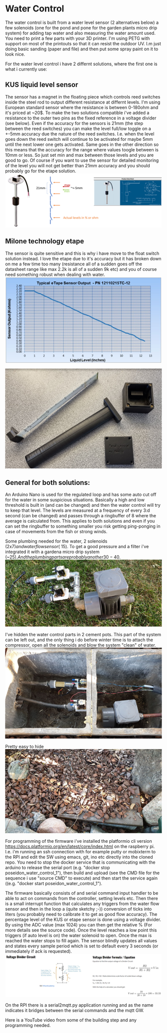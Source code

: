 # Water Control

The water control is built from a water level sensor (2 alternatives below) a few solenoids (one for the pond and pone for the garden plants micro drip system) for adding tap water and also measuring the water amount used. You need to print a few parts with your 3D printer. I'm using PETG with support on most of the printouts so that it can resist the outdoor UV. I.m just doing basic sanding (paper and file) and then put some spray paint on it to look nice.


For the water level control i have 2 differnt solutions, where the first one is what i currently use:
## KUS liquid level sensor
The sensor has a magnet in the floating piece which controls reed switches inside the steel rod to output different resistance at differnt levels. I'm using European standard sensor where the resistance is between 0-180ohm and it's priced at ~20$. To make the two solutions compatible i've added a resistance to the outer two pins as the fixed reference in a voltage divider (see below). Even if the accuracy for the sensors is 21mm (the step between the reed switches) you can make the level full/low toggle on a +-5mm accuracy due the nature of the reed switches. I.e. when the level goes down the reed switch will continue to be activated for maybe 5mm until the next lower one gets activated. Same goes in the other direction so this means that the accuracy for the range where values toogle between is 10mm or less. So just set min and max between those levels and you are good to go. Of course if you want to use the sensor for detailed monitoring of the level you will not get better than 21mm accuracy and you should probably go for the etape solution.  
![0](https://github.com/boanjo/boanjo.github.io/blob/master/poseidon_kus.png?raw=true "KUS liquid level sensor")

## Milone technology etape
The sensor is quite sensitive and this is why i have move to the float switch solution instead. I love the etape due to it's accuracy but it has broken down on me a few time too many (resistance all of a sudden goes off the datasheet range like max 2.2k is all of a sudden 9k etc) and you of course need something robust when dealing with water.
![1](https://github.com/boanjo/boanjo.github.io/blob/master/poseidon_etape.JPG?raw=true "Etape")

![2](https://github.com/boanjo/boanjo.github.io/blob/master/poseidon_wc_parts.JPG?raw=true "3D printed parts")

## General for both solutions:

An Arduino Nano is used for the regulated loop and has some auto cut off for the water in some suspicious situations. Basically a high and low threshold is built in (and can be changed) and then the water control will try to keep that level. The levels are measured at a frequency of every 3:d second (can be changed) and passes through a ringbuffer of 8 where the average is calculated from. This applies to both solutions and even if you can set the ringbuffer to something smaller you risk getting ping-ponging in case of movements from the fish or strong winds. 

Some plumbing needed for the water, 2 solenoids (2x7$) and water flow sensor (~15$). To get a good pressure and a filter i've integrated it with a gardena micro drip system (~25$). And the plumbing parts are probably another 30-40$.
![3](https://github.com/boanjo/boanjo.github.io/blob/master/poseidon_plumbing.JPG?raw=true "Plumbing")


I've hidden the water control parts in 2 cement pots. This part of the system can be left out, and the only thing i do before winter time is to attach the compressor, open all the solenoids and blow the system "clean" of water. 
![4](https://github.com/boanjo/boanjo.github.io/blob/master/poseidon_concrete.JPG?raw=true "Concrete")


Pretty easy to hide
![5](https://github.com/boanjo/boanjo.github.io/blob/master/poseidon_hidden.JPG?raw=true "Hidden")

For programming of the firmware i've installed the platformio cli version https://docs.platformio.org/en/latest/core/index.html on the raspberry pi. I.e. i'm running an ssh connection with for example putty or mobixterm to the RPI and edit the SW using emacs, git, ino etc directly into the cloned repo. You need to stop the docker service that is communicating with the arduino to release the serial port (e.g. "docker stop poseidon_water_control_1"), then build and upload (see the CMD file for the sequence i use "source CMD" to execute) and then start the service again ((e.g. "docker start poseidon_water_control_1").

The firmware basically consists of and serial command input handler to be able to act on commands from the controller, setting levels etc. Then there is a small interrupt function that calculates any triggers from the water flow sensor and then in the loop a (quite sketchy ;-)) conversion of ticks into liters (you probably need to calibrate it to get as good flow accuracy). The percentage level of the KUS or etape sensor is done using a voltage divider. By using the ADC value (max 1024) you can then get the relative % (For more details see the source code). Once the level reaches a low point this triggers (if auto level is on) the water solenoid to open. Once the max is reached the water stops to fill again. The sensor blindly updates all values and states every sample period which is set to default every 3 seconds (or immediately if ack is requested).   
![6](https://github.com/boanjo/boanjo.github.io/blob/master/poseidon_voltage_divider.png?raw=true "Voltage Divider")

On the RPI there is a serial2mqtt.py application running and as the name indicates it bridges between the serial commands and the mqtt GW.


Here is a YouTube video from some of the building step and any programming needed.
